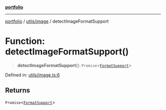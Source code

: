 [**portfolio**](../../../README.md)

***

[portfolio](../../../modules.md) / [utils/image](../README.md) / detectImageFormatSupport

# Function: detectImageFormatSupport()

> **detectImageFormatSupport**(): `Promise`\<[`FormatSupport`](../interfaces/FormatSupport.md)\>

Defined in: [utils/image.ts:6](https://github.com/tnorlund/Portfolio/blob/c2000939e29d4ea5228130856302e495f04c6c0b/portfolio/utils/image.ts#L6)

## Returns

`Promise`\<[`FormatSupport`](../interfaces/FormatSupport.md)\>
